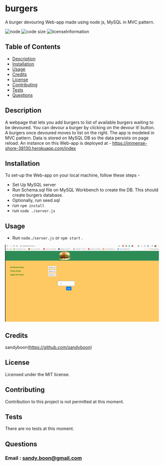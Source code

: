 # burgers

A burger devouring Web-app made using node js, MySQL in MVC pattern.

![node](https://img.shields.io/node/v/latest?style=plastic)
![code size](https://img.shields.io/github/languages/code-size/sandyboon/burgers)
![licenseInformation](https://img.shields.io/apm/l/vim-mode)

## Table of Contents

- [Description](#Description)
- [Installation](#Installation)
- [Usage](#Usage)
- [Credits](#Credits)
- [License](#License)
- [Contributing](#Contributing)
- [Tests](#Tests)
- [Questions](#Questions)

## Description

A webpage that lets you add burgers to list of available burgers waiting to be devoured. You can devour a burger by clicking on the devour it! button. A burgers once devoured moves to list on the right.
The app is modeled in MVC pattern. Data is stored on MySQL DB so the data persists on page reload.  An instance on this Web-app is deployed at - 
https://immense-shore-38130.herokuapp.com/index

## Installation
To set-up the Web-app on your local machine, follow these steps - 

- Set Up MySQL server
- Run Schema.sql file on MySQL Workbench to create the DB. This should create burgers database.
- Optionally, run seed.sql
- run <code>npm install</code>
- run <code>node ./server.js</code>

## Usage

- Run <code>node./server.js</code> or <code>npm start</code> .

![how to use](./public/assets/burgers.gif)

## Credits

sandyboon(https://github.com/sandyboon)

## License

Licensed under the MIT license.

## Contributing

Contribution to this project is not permitted at this moment.

## Tests

There are no tests at this moment.

## Questions

### Email : sandy.boon@gmail.com
